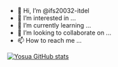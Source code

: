 - 👋 Hi, I’m @ifs20032-itdel
- 👀 I’m interested in ...
- 🌱 I’m currently learning ...
- 💞️ I’m looking to collaborate on ...
- 📫 How to reach me ...

<!---
ifs20032-itdel/ifs20032-itdel is a ✨ special ✨ repository because its `README.md` (this file) appears on your GitHub profile.
You can click the Preview link to take a look at your changes.
--->

[![Yosua GitHub stats](https://github-readme-stats.vercel.app/api?username=ifs220032-itdel)](https://github.com/ifs20032-itdel/ifs20032-itdel)
